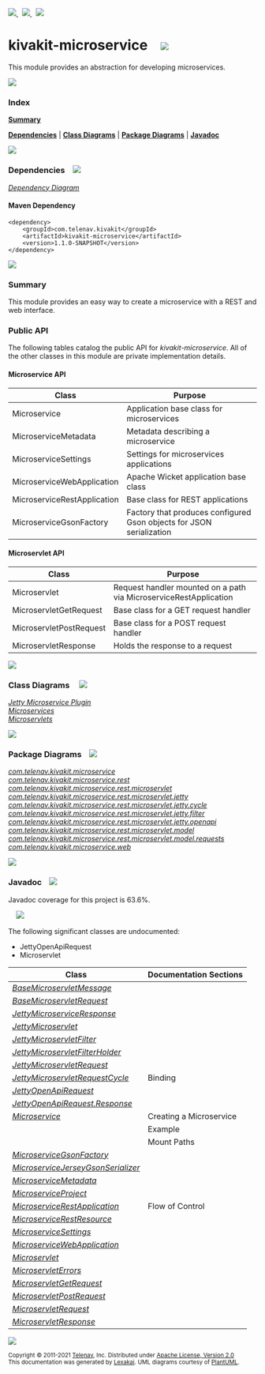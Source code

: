 [//]: # (start-user-text)

<a href="https://www.kivakit.org">
<img src="https://www.kivakit.org/images/web-32.png" srcset="https://www.kivakit.org/images/web-32-2x.png 2x"/>
</a>
&nbsp;
<a href="https://twitter.com/openkivakit">
<img src="https://www.kivakit.org/images/twitter-32.png" srcset="https://www.kivakit.org/images/twitter-32-2x.png 2x"/>
</a>
&nbsp;
<a href="https://kivakit.zulipchat.com">
<img src="https://www.kivakit.org/images/zulip-32.png" srcset="https://www.kivakit.org/images/zulip-32-2x.png 2x"/>
</a>

[//]: # (end-user-text)

# kivakit-microservice &nbsp;&nbsp; <img src="https://www.kivakit.org/images/puzzle-32.png" srcset="https://www.kivakit.org/images/puzzle-32-2x.png 2x"/>

This module provides an abstraction for developing microservices.

<img src="https://www.kivakit.org/images/horizontal-line-512.png" srcset="https://www.kivakit.org/images/horizontal-line-512-2x.png 2x"/>

### Index

[**Summary**](#summary)  

[**Dependencies**](#dependencies) | [**Class Diagrams**](#class-diagrams) | [**Package Diagrams**](#package-diagrams) | [**Javadoc**](#javadoc)

<img src="https://www.kivakit.org/images/horizontal-line-512.png" srcset="https://www.kivakit.org/images/horizontal-line-512-2x.png 2x"/>

### Dependencies <a name="dependencies"></a> &nbsp;&nbsp; <img src="https://www.kivakit.org/images/dependencies-32.png" srcset="https://www.kivakit.org/images/dependencies-32-2x.png 2x"/>

[*Dependency Diagram*](https://www.kivakit.org/1.1.0-SNAPSHOT/lexakai/kivakit-extensions/kivakit-microservice/documentation/diagrams/dependencies.svg)

#### Maven Dependency

    <dependency>
        <groupId>com.telenav.kivakit</groupId>
        <artifactId>kivakit-microservice</artifactId>
        <version>1.1.0-SNAPSHOT</version>
    </dependency>

<img src="https://www.kivakit.org/images/horizontal-line-128.png" srcset="https://www.kivakit.org/images/horizontal-line-128-2x.png 2x"/>

[//]: # (start-user-text)

### Summary <a name = "summary"></a>

This module provides an easy way to create a microservice with a REST and web interface.

### Public API

The following tables catalog the public API for *kivakit-microservice*. All of the other classes in this module are private implementation details.

#### Microservice API

| Class | Purpose |
|-------|---------|
| Microservice | Application base class for microservices |
| MicroserviceMetadata | Metadata describing a microservice |
| MicroserviceSettings | Settings for microservices applications |
| MicroserviceWebApplication | Apache Wicket application base class |
| MicroserviceRestApplication | Base class for REST applications |
| MicroserviceGsonFactory | Factory that produces configured Gson objects for JSON serialization |

#### Microservlet API

| Class | Purpose |
|-------|---------|
| Microservlet | Request handler mounted on a path via MicroserviceRestApplication |
| MicroservletGetRequest | Base class for a GET request handler |
| MicroservletPostRequest | Base class for a POST request handler |
| MicroservletResponse | Holds the response to a request |

[//]: # (end-user-text)

<img src="https://www.kivakit.org/images/horizontal-line-128.png" srcset="https://www.kivakit.org/images/horizontal-line-128-2x.png 2x"/>

### Class Diagrams <a name="class-diagrams"></a> &nbsp; &nbsp; <img src="https://www.kivakit.org/images/diagram-40.png" srcset="https://www.kivakit.org/images/diagram-40-2x.png 2x"/>

[*Jetty Microservice Plugin*](https://www.kivakit.org/1.1.0-SNAPSHOT/lexakai/kivakit-extensions/kivakit-microservice/documentation/diagrams/diagram-jetty.svg)  
[*Microservices*](https://www.kivakit.org/1.1.0-SNAPSHOT/lexakai/kivakit-extensions/kivakit-microservice/documentation/diagrams/diagram-microservice.svg)  
[*Microservlets*](https://www.kivakit.org/1.1.0-SNAPSHOT/lexakai/kivakit-extensions/kivakit-microservice/documentation/diagrams/diagram-microservlet.svg)

<img src="https://www.kivakit.org/images/horizontal-line-128.png" srcset="https://www.kivakit.org/images/horizontal-line-128-2x.png 2x"/>

### Package Diagrams <a name="package-diagrams"></a> &nbsp;&nbsp; <img src="https://www.kivakit.org/images/box-32.png" srcset="https://www.kivakit.org/images/box-32-2x.png 2x"/>

[*com.telenav.kivakit.microservice*](https://www.kivakit.org/1.1.0-SNAPSHOT/lexakai/kivakit-extensions/kivakit-microservice/documentation/diagrams/com.telenav.kivakit.microservice.svg)  
[*com.telenav.kivakit.microservice.rest*](https://www.kivakit.org/1.1.0-SNAPSHOT/lexakai/kivakit-extensions/kivakit-microservice/documentation/diagrams/com.telenav.kivakit.microservice.rest.svg)  
[*com.telenav.kivakit.microservice.rest.microservlet*](https://www.kivakit.org/1.1.0-SNAPSHOT/lexakai/kivakit-extensions/kivakit-microservice/documentation/diagrams/com.telenav.kivakit.microservice.rest.microservlet.svg)  
[*com.telenav.kivakit.microservice.rest.microservlet.jetty*](https://www.kivakit.org/1.1.0-SNAPSHOT/lexakai/kivakit-extensions/kivakit-microservice/documentation/diagrams/com.telenav.kivakit.microservice.rest.microservlet.jetty.svg)  
[*com.telenav.kivakit.microservice.rest.microservlet.jetty.cycle*](https://www.kivakit.org/1.1.0-SNAPSHOT/lexakai/kivakit-extensions/kivakit-microservice/documentation/diagrams/com.telenav.kivakit.microservice.rest.microservlet.jetty.cycle.svg)  
[*com.telenav.kivakit.microservice.rest.microservlet.jetty.filter*](https://www.kivakit.org/1.1.0-SNAPSHOT/lexakai/kivakit-extensions/kivakit-microservice/documentation/diagrams/com.telenav.kivakit.microservice.rest.microservlet.jetty.filter.svg)  
[*com.telenav.kivakit.microservice.rest.microservlet.jetty.openapi*](https://www.kivakit.org/1.1.0-SNAPSHOT/lexakai/kivakit-extensions/kivakit-microservice/documentation/diagrams/com.telenav.kivakit.microservice.rest.microservlet.jetty.openapi.svg)  
[*com.telenav.kivakit.microservice.rest.microservlet.model*](https://www.kivakit.org/1.1.0-SNAPSHOT/lexakai/kivakit-extensions/kivakit-microservice/documentation/diagrams/com.telenav.kivakit.microservice.rest.microservlet.model.svg)  
[*com.telenav.kivakit.microservice.rest.microservlet.model.requests*](https://www.kivakit.org/1.1.0-SNAPSHOT/lexakai/kivakit-extensions/kivakit-microservice/documentation/diagrams/com.telenav.kivakit.microservice.rest.microservlet.model.requests.svg)  
[*com.telenav.kivakit.microservice.web*](https://www.kivakit.org/1.1.0-SNAPSHOT/lexakai/kivakit-extensions/kivakit-microservice/documentation/diagrams/com.telenav.kivakit.microservice.web.svg)

<img src="https://www.kivakit.org/images/horizontal-line-128.png" srcset="https://www.kivakit.org/images/horizontal-line-128-2x.png 2x"/>

### Javadoc <a name="javadoc"></a> &nbsp;&nbsp; <img src="https://www.kivakit.org/images/books-32.png" srcset="https://www.kivakit.org/images/books-32-2x.png 2x"/>

Javadoc coverage for this project is 63.6%.  
  
&nbsp; &nbsp; <img src="https://www.kivakit.org/images/meter-60-96.png" srcset="https://www.kivakit.org/images/meter-60-96-2x.png 2x"/>


The following significant classes are undocumented:  

- JettyOpenApiRequest  
- Microservlet

| Class | Documentation Sections |
|---|---|
| [*BaseMicroservletMessage*](https://www.kivakit.org/1.1.0-SNAPSHOT/javadoc/kivakit-extensions/kivakit.microservice/com/telenav/kivakit/microservice/rest/microservlet/model/BaseMicroservletMessage.html) |  |  
| [*BaseMicroservletRequest*](https://www.kivakit.org/1.1.0-SNAPSHOT/javadoc/kivakit-extensions/kivakit.microservice/com/telenav/kivakit/microservice/rest/microservlet/model/BaseMicroservletRequest.html) |  |  
| [*JettyMicroserviceResponse*](https://www.kivakit.org/1.1.0-SNAPSHOT/javadoc/kivakit-extensions/kivakit.microservice/com/telenav/kivakit/microservice/rest/microservlet/jetty/cycle/JettyMicroserviceResponse.html) |  |  
| [*JettyMicroservlet*](https://www.kivakit.org/1.1.0-SNAPSHOT/javadoc/kivakit-extensions/kivakit.microservice/com/telenav/kivakit/microservice/rest/microservlet/jetty/JettyMicroservlet.html) |  |  
| [*JettyMicroservletFilter*](https://www.kivakit.org/1.1.0-SNAPSHOT/javadoc/kivakit-extensions/kivakit.microservice/com/telenav/kivakit/microservice/rest/microservlet/jetty/filter/JettyMicroservletFilter.html) |  |  
| [*JettyMicroservletFilterHolder*](https://www.kivakit.org/1.1.0-SNAPSHOT/javadoc/kivakit-extensions/kivakit.microservice/com/telenav/kivakit/microservice/rest/microservlet/jetty/filter/JettyMicroservletFilterHolder.html) |  |  
| [*JettyMicroservletRequest*](https://www.kivakit.org/1.1.0-SNAPSHOT/javadoc/kivakit-extensions/kivakit.microservice/com/telenav/kivakit/microservice/rest/microservlet/jetty/cycle/JettyMicroservletRequest.html) |  |  
| [*JettyMicroservletRequestCycle*](https://www.kivakit.org/1.1.0-SNAPSHOT/javadoc/kivakit-extensions/kivakit.microservice/com/telenav/kivakit/microservice/rest/microservlet/jetty/cycle/JettyMicroservletRequestCycle.html) | Binding |  
| [*JettyOpenApiRequest*](https://www.kivakit.org/1.1.0-SNAPSHOT/javadoc/kivakit-extensions/kivakit.microservice/com/telenav/kivakit/microservice/rest/microservlet/jetty/openapi/JettyOpenApiRequest.html) |  |  
| [*JettyOpenApiRequest.Response*](https://www.kivakit.org/1.1.0-SNAPSHOT/javadoc/kivakit-extensions/kivakit.microservice/com/telenav/kivakit/microservice/rest/microservlet/jetty/openapi/JettyOpenApiRequest.Response.html) |  |  
| [*Microservice*](https://www.kivakit.org/1.1.0-SNAPSHOT/javadoc/kivakit-extensions/kivakit.microservice/com/telenav/kivakit/microservice/Microservice.html) | Creating a Microservice |  
| | Example |  
| | Mount Paths |  
| [*MicroserviceGsonFactory*](https://www.kivakit.org/1.1.0-SNAPSHOT/javadoc/kivakit-extensions/kivakit.microservice/com/telenav/kivakit/microservice/rest/MicroserviceGsonFactory.html) |  |  
| [*MicroserviceJerseyGsonSerializer*](https://www.kivakit.org/1.1.0-SNAPSHOT/javadoc/kivakit-extensions/kivakit.microservice/com/telenav/kivakit/microservice/rest/MicroserviceJerseyGsonSerializer.html) |  |  
| [*MicroserviceMetadata*](https://www.kivakit.org/1.1.0-SNAPSHOT/javadoc/kivakit-extensions/kivakit.microservice/com/telenav/kivakit/microservice/MicroserviceMetadata.html) |  |  
| [*MicroserviceProject*](https://www.kivakit.org/1.1.0-SNAPSHOT/javadoc/kivakit-extensions/kivakit.microservice/com/telenav/kivakit/microservice/MicroserviceProject.html) |  |  
| [*MicroserviceRestApplication*](https://www.kivakit.org/1.1.0-SNAPSHOT/javadoc/kivakit-extensions/kivakit.microservice/com/telenav/kivakit/microservice/rest/MicroserviceRestApplication.html) | Flow of Control |  
| [*MicroserviceRestResource*](https://www.kivakit.org/1.1.0-SNAPSHOT/javadoc/kivakit-extensions/kivakit.microservice/com/telenav/kivakit/microservice/rest/MicroserviceRestResource.html) |  |  
| [*MicroserviceSettings*](https://www.kivakit.org/1.1.0-SNAPSHOT/javadoc/kivakit-extensions/kivakit.microservice/com/telenav/kivakit/microservice/MicroserviceSettings.html) |  |  
| [*MicroserviceWebApplication*](https://www.kivakit.org/1.1.0-SNAPSHOT/javadoc/kivakit-extensions/kivakit.microservice/com/telenav/kivakit/microservice/web/MicroserviceWebApplication.html) |  |  
| [*Microservlet*](https://www.kivakit.org/1.1.0-SNAPSHOT/javadoc/kivakit-extensions/kivakit.microservice/com/telenav/kivakit/microservice/rest/microservlet/Microservlet.html) |  |  
| [*MicroservletErrors*](https://www.kivakit.org/1.1.0-SNAPSHOT/javadoc/kivakit-extensions/kivakit.microservice/com/telenav/kivakit/microservice/rest/microservlet/model/MicroservletErrors.html) |  |  
| [*MicroservletGetRequest*](https://www.kivakit.org/1.1.0-SNAPSHOT/javadoc/kivakit-extensions/kivakit.microservice/com/telenav/kivakit/microservice/rest/microservlet/model/requests/MicroservletGetRequest.html) |  |  
| [*MicroservletPostRequest*](https://www.kivakit.org/1.1.0-SNAPSHOT/javadoc/kivakit-extensions/kivakit.microservice/com/telenav/kivakit/microservice/rest/microservlet/model/requests/MicroservletPostRequest.html) |  |  
| [*MicroservletRequest*](https://www.kivakit.org/1.1.0-SNAPSHOT/javadoc/kivakit-extensions/kivakit.microservice/com/telenav/kivakit/microservice/rest/microservlet/model/MicroservletRequest.html) |  |  
| [*MicroservletResponse*](https://www.kivakit.org/1.1.0-SNAPSHOT/javadoc/kivakit-extensions/kivakit.microservice/com/telenav/kivakit/microservice/rest/microservlet/model/MicroservletResponse.html) |  |  

[//]: # (start-user-text)



[//]: # (end-user-text)

<img src="https://www.kivakit.org/images/horizontal-line-512.png" srcset="https://www.kivakit.org/images/horizontal-line-512-2x.png 2x"/>

<sub>Copyright &#169; 2011-2021 [Telenav](https://telenav.com), Inc. Distributed under [Apache License, Version 2.0](LICENSE)</sub>  
<sub>This documentation was generated by [Lexakai](https://lexakai.org). UML diagrams courtesy of [PlantUML](https://plantuml.com).</sub>

